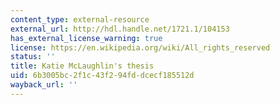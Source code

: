 ```yaml
---
content_type: external-resource
external_url: http://hdl.handle.net/1721.1/104153
has_external_license_warning: true
license: https://en.wikipedia.org/wiki/All_rights_reserved
status: ''
title: Katie McLaughlin's thesis
uid: 6b3005bc-2f1c-43f2-94fd-dcecf185512d
wayback_url: ''
---
```

